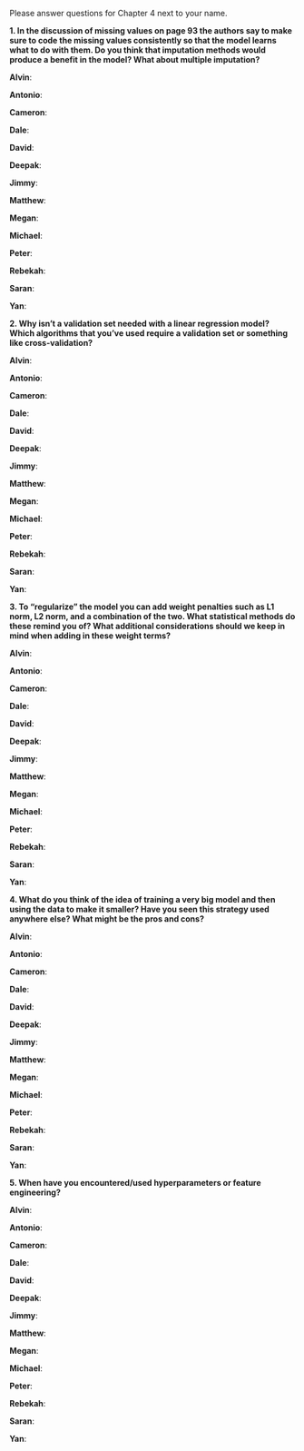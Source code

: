 Please answer questions for Chapter 4 next to your name.

**1. In the discussion of missing values on page 93 the authors say to make sure to code the missing values consistently so that the model learns what to do with them.  Do you think that imputation methods would produce a benefit in the model?  What about multiple imputation?**

**Alvin**: 

**Antonio**:

**Cameron**:

**Dale**:

**David**:

**Deepak**:

**Jimmy**: 

**Matthew**:

**Megan**:

**Michael**: 

**Peter**:

**Rebekah**:

**Saran**:

**Yan**:


**2. Why isn’t a validation set needed with a linear regression model?  Which algorithms that you’ve used require a validation set or something like cross-validation?**

**Alvin**: 

**Antonio**:

**Cameron**:

**Dale**:

**David**:

**Deepak**:

**Jimmy**: 

**Matthew**:

**Megan**:

**Michael**: 

**Peter**:

**Rebekah**:

**Saran**:

**Yan**:

**3. To “regularize” the model you can add weight penalties such as L1 norm, L2 norm, and a combination of the two.  What statistical methods do these remind you of? What additional considerations should we keep in mind when adding in these weight terms?**

**Alvin**: 

**Antonio**:

**Cameron**:

**Dale**:

**David**:

**Deepak**:

**Jimmy**: 

**Matthew**:

**Megan**:

**Michael**: 

**Peter**:

**Rebekah**:

**Saran**:

**Yan**:


**4. What do you think of the idea of training a very big model and then using the data to make it smaller?  Have you seen this strategy used anywhere else?  What might be the pros and cons?**

**Alvin**: 

**Antonio**:

**Cameron**:

**Dale**:

**David**:

**Deepak**:

**Jimmy**: 

**Matthew**:

**Megan**:

**Michael**: 

**Peter**:

**Rebekah**:

**Saran**:

**Yan**:


**5. When have you encountered/used hyperparameters or feature engineering?**

**Alvin**: 

**Antonio**:

**Cameron**:

**Dale**:

**David**:

**Deepak**:

**Jimmy**: 

**Matthew**:

**Megan**:

**Michael**: 

**Peter**:

**Rebekah**:

**Saran**:

**Yan**:
